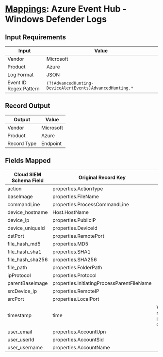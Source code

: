 # [Mappings](README.md): Azure Event Hub - Windows Defender Logs

## Input Requirements

|Input|Value|
|-----|-----|
|Vendor|Microsoft|
|Product|Azure|
|Log Format|JSON|
|Event ID Regex Pattern|`(?!AdvancedHunting-DeviceAlertEvents)AdvancedHunting.*`|

## Record Output

|Output|Value|
|------|-----|
|Vendor|Microsoft|
|Product|Azure|
|Record Type|Endpoint|

## Fields Mapped

|Cloud SIEM Schema Field|Original Record Key|Notes|
|-----------------------|-------------------|-----|
|action|properties.ActionType||
|baseImage|properties.FileName||
|commandLine|properties.ProcessCommandLine||
|device_hostname|Host.HostName||
|device_ip|properties.PublicIP||
|device_uniqueId|properties.DeviceId||
|dstPort|properties.RemotePort||
|file_hash_md5|properties.MD5||
|file_hash_sha1|properties.SHA1||
|file_hash_sha256|properties.SHA256||
|file_path|properties.FolderPath||
|ipProtocol|properties.Protocol||
|parentBaseImage|properties.InitiatingProcessParentFileName||
|srcDevice_ip|properties.RemoteIP||
|srcPort|properties.LocalPort||
|timestamp|time|We expect the orginal record value of `time` is in the format `yyyy-MM-dd'T'HH:mm:ss.SSSSSSSZ`|
|user_email|properties.AccountUpn||
|user_userId|properties.AccountSid||
|user_username|properties.AccountName||

